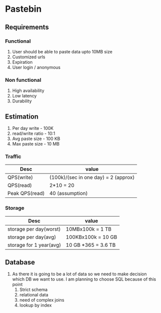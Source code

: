 # Pastebin

## Requirements

### Functional

1. User should be able to paste data upto 10MB size
2. Customized urls
3. Expiration
4. User login / anonymous

### Non functional

1. High availability
2. Low latency
3. Durability

## Estimation

1. Per day write - 100K
2. read/write ratio - 10:1
3. Avg paste size - 100 KB
4. Max paste size - 10 MB

### Traffic

| Desc           | value                                |
| -------------- | ------------------------------------ |
| QPS(write)     | (100k)/(sec in one day) = 2 (approx) |
| QPS(read)      | 2\*10 = 20                           |
| Peak QPS(read) | 40 (assumption)                      |

### Storage

| Desc                    | value                |
| ----------------------- | -------------------- |
| storage per day(worst)  | 10MBx100k = 1 TB     |
| storage per day(avg)    | 100KBx100k = 10 GB   |
| storage for 1 year(avg) | 10 GB \*365 = 3.6 TB |

## Database

1. As there it is going to be a lot of data so we need to make decision which DB we want to use. I am planning to choose SQL because of this point
   1. Strict schema
   2. relational data
   3. need of complex joins
   4. lookup by index
